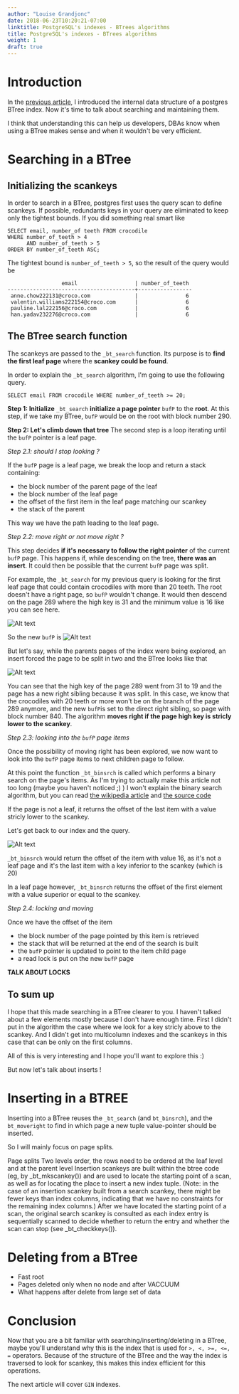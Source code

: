 ```yaml
---
author: "Louise Grandjonc"
date: 2018-06-23T10:20:21-07:00
linktitle: PostgreSQL's indexes - BTrees algorithms
title: PostgreSQL's indexes - BTrees algorithms
weight: 1
draft: true
---
```


# Introduction

In the [previous article](/blog/indexes-btree), I introduced the internal data structure of a postgres BTree index. Now it's time to talk about searching and maintaining them.

I think that understanding this can help us developers, DBAs know when using a BTree makes sense and when it wouldn't be very efficient.

# Searching in a BTree

## Initializing the scankeys

In order to search in a BTree, postgres first uses the query scan to define scankeys. If possible, redundants keys in your query are eliminated to keep only the tightest bounds. If you did something real smart like

```code
SELECT email, number_of teeth FROM crocodile
WHERE number_of_teeth > 4
      AND number_of_teeth > 5
ORDER BY number_of_teeth ASC;
```

 The tightest bound is `number_of_teeth > 5`, so the result of the query would be

```code
                 email                  | number_of_teeth
----------------------------------------+-----------------
 anne.chow222131@croco.com              |               6
 valentin.williams222154@croco.com      |               6
 pauline.lal222156@croco.com            |               6
 han.yadav232276@croco.com              |               6
```

## The BTree search function

The scankeys are passed to the `_bt_search` function.
Its purpose is to **find the first leaf page** where the **scankey could be found**.

In order to explain the `_bt_search` algorithm, I'm going to use the following query.

```code
SELECT email FROM crocodile WHERE number_of_teeth >= 20;
```

**Step 1: Initialize**
`_bt_search` **initialize a page pointer** `bufP` to the **root**.
At this step, if we take my BTree, `bufP` would be on the root with block number 290.


**Step 2: Let's climb down that tree**
The second step is a loop iterating until the `bufP` pointer is a leaf page.

*Step 2.1: should I stop looking ?*

If the `bufP` page is a leaf page, we break the loop and return a stack containing:

- the block number of the parent page of the leaf
- the block number of the leaf page
- the offset of the first item in the leaf page matching our scankey
- the stack of the parent

This way we have the path leading to the leaf page.

*Step 2.2: move right or not move right ?*

This step decides **if it's necessary to follow the right pointer** of the current `bufP` page. This happens if, while descending on the tree, **there was an insert**.
It could then be possible that the current `bufP` page was split.

For example, the `_bt_search` for my previous query is looking for the first leaf page that could contain crocodiles with more than 20 teeth. The root doesn't have a right page, so `bufP` wouldn't change.
It would then descend on the page 289 where the high key is 31 and the minimum value is 16 like you can see here.

![Alt text](/images/indexes/root_pointers.png)

So the new `bufP` is
![Alt text](/images/indexes/bufp_1.png)

But let's say, while the parents pages of the index were being explored, an insert forced the page to be split in two and the BTree looks like that

![Alt text](/images/indexes/parents_17.png)

You can see that the high key of the page 289 went from 31 to 19 and the page has a new right sibling because it was split.
In this case, we know that the crocodiles with 20 teeth or more won't be on the branch of the page 289 anymore, and the new `bufP`is set to the direct right sibling, so page with block number 840.
The algorithm **moves right if the page high key is stricly lower to the scankey**.


*Step 2.3: looking into the `bufP` page items*

Once the possibility of moving right has been explored, we now want to look into the `bufP` page items to next children page to follow.

At this point the function `_bt_binsrch` is called which performs a binary search on the page's items.
As I'm trying to actually make this article not too long (maybe you haven't noticed ;) ) I won't explain the binary search algorithm, but you can read [the wikipedia article](https://en.wikipedia.org/wiki/Binary_search_algorithm) and [the source code](https://github.com/postgres/postgres/blob/master/src/backend/access/nbtree/nbtsearch.c#L296)

If the page is not a leaf, it returns the offset of the last item with a value stricly lower to the scankey.

Let's get back to our index and the query.

![Alt text](/images/indexes/metapage_root.png)

`_bt_binsrch` would return the offset of the item with value 16, as it's not a leaf page and it's the last item with a key inferior to the scankey (which is 20)

In a leaf page however, `_bt_binsrch` returns the offset of the first element with a value superior or equal to the scankey.

*Step 2.4: locking and moving*

Once we have the offset of the item
- the block number of the page pointed by this item is retrieved
- the stack that will be returned at the end of the search is built
- the `bufP` pointer is updated to point to the item child page
- a read lock is put on the new `bufP` page


**TALK ABOUT LOCKS**

## To sum up

I hope that this made searching in a BTree clearer to you. I haven't talked about a few elements mostly because I don't have enough time.
First I didn't put in the algorithm the case where we look for a key stricly above to the scankey.
And I didn't get into multicolumn indexes and the scankeys in this case that can be only on the first columns.

All of this is very interesting and I hope you'll want to explore this :)

But now let's talk about inserts !

# Inserting in a BTREE

Inserting into a BTree reuses the `_bt_search` (and `bt_binsrch`), and the `bt_moveright` to find in which page a new tuple value-pointer should be inserted.

So I will mainly focus on page splits.

Page splits
Two levels order, the rows need to be ordered at the leaf level and at the parent level
Insertion
scankeys are built within the btree code (eg, by _bt_mkscankey()) and are
used to locate the starting point of a scan, as well as for locating the
place to insert a new index tuple.  (Note: in the case of an insertion
scankey built from a search scankey, there might be fewer keys than
index columns, indicating that we have no constraints for the remaining
index columns.)  After we have located the starting point of a scan, the
original search scankey is consulted as each index entry is sequentially
scanned to decide whether to return the entry and whether the scan can
stop (see _bt_checkkeys()).



# Deleting from a BTree

- Fast root
- Pages deleted only when no node and after VACCUUM
- What happens after delete from large set of data

# Conclusion

Now that you are a bit familiar with searching/inserting/deleting in a BTree, maybe you'll understand why this is the index that is used for `>, <, >=, <=, =` operators.
Because of the structure of the BTree and the way the index is traversed to look for scankey, this makes this index efficient for this operations.

The next article will cover `GIN` indexes.